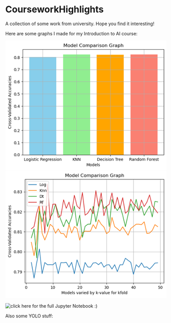 # CourseworkHighlights
A collection of some work from university. Hope you find it interesting! 


Here are some graphs I made for my Introduction to AI course: 

![Screenshot1](IntroToAI/modelComp1.png)
![Screenshot2](IntroToAI/modelComp2.png)

![click here for the full Jupyter Notebook :) ]([https://github.com/shp5238/CourseworkHighlights/blob/main/Titanic_Survival_PredHW4.ipynb](https://github.com/shp5238/CourseworkHighlights/blob/main/IntroToAI/Titanic_Survival_PredHW4.ipynb))


Also some YOLO stuff: 
